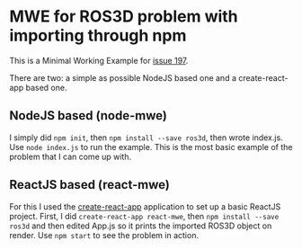 # MWE for ROS3D problem with importing through npm
This is a Minimal Working Example for [issue 197](https://github.com/RobotWebTools/ros3djs/issues/197).

There are two: a simple as possible NodeJS based one and a create-react-app based one.

## NodeJS based (node-mwe)
I simply did `npm init`, then `npm install --save ros3d`, then wrote index.js. Use `node index.js` to run the example. This is the most basic example of the problem that I can come up with.

## ReactJS based (react-mwe)
For this I used the [create-react-app](https://github.com/facebookincubator/create-react-app) application to set up a basic ReactJS project. First, I did `create-react-app react-mwe`, then `npm install --save ros3d` and then edited App.js so it prints the imported ROS3D object on render. Use `npm start` to see the problem in action.